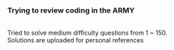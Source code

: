 <h3> Trying to review coding in the ARMY </h3>
<br>
Tried to solve medium difficulty questions from 1 ~ 150.
<br>
Solutions are uploaded for personal references
